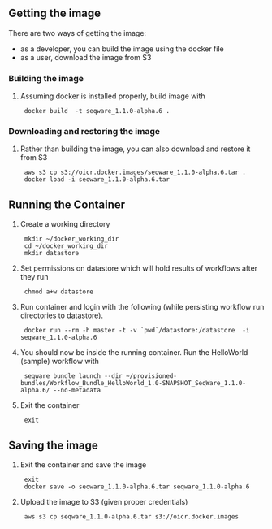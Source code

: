 ## Getting the image

There are two ways of getting the image:
* as a developer, you can build the image using the docker file
* as a user, download the image from S3

### Building the image

1. Assuming docker is installed properly, build image with 

        docker build  -t seqware_1.1.0-alpha.6 .

### Downloading and restoring the image

1. Rather than building the image, you can also download and restore it from S3 

        aws s3 cp s3://oicr.docker.images/seqware_1.1.0-alpha.6.tar .
        docker load -i seqware_1.1.0-alpha.6.tar

## Running the Container

1. Create a working directory 

        mkdir ~/docker_working_dir
        cd ~/docker_working_dir 
        mkdir datastore

2. Set permissions on datastore which will hold results of workflows after they run

        chmod a+w datastore

3. Run container and login with the following (while persisting workflow run directories to datastore). 
 
        docker run --rm -h master -t -v `pwd`/datastore:/datastore  -i seqware_1.1.0-alpha.6

4. You should now be inside the running container. Run the HelloWorld (sample) workflow with 

        seqware bundle launch --dir ~/provisioned-bundles/Workflow_Bundle_HelloWorld_1.0-SNAPSHOT_SeqWare_1.1.0-alpha.6/ --no-metadata
        
5. Exit the container

        exit
        
## Saving the image

1. Exit the container and save the image

        exit
        docker save -o seqware_1.1.0-alpha.6.tar seqware_1.1.0-alpha.6

2. Upload the image to S3 (given proper credentials)

        aws s3 cp seqware_1.1.0-alpha.6.tar s3://oicr.docker.images
